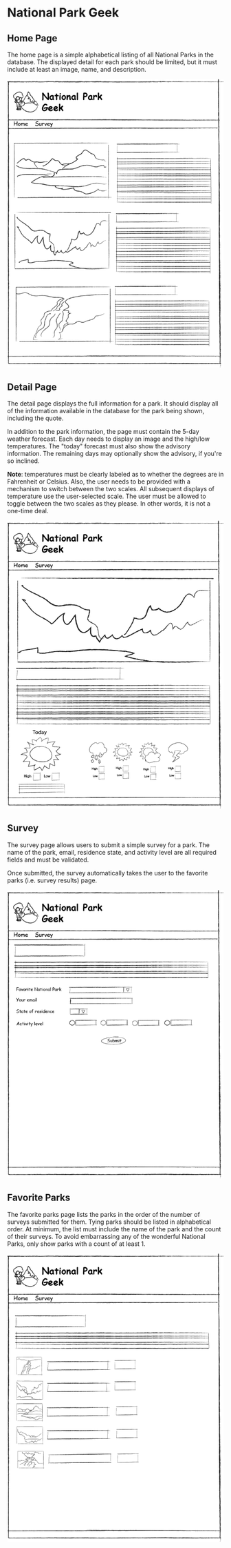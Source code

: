 # National Park Geek

## Home Page

The home page is a simple alphabetical listing of all National Parks in the database. The displayed detail for each park should be limited, but it must include at least an image, name, and description.

![Home Page](npgeekhome.png)

## Detail Page

The detail page displays the full information for a park. It should display all of the information available in the database for the park being shown, including the quote.

In addition to the park information, the page must contain the 5-day weather forecast.  Each day needs to display an image and the high/low temperatures. The "today" forecast must also show the advisory information. The remaining days may optionally show the advisory, if you're so inclined.

**Note**: temperatures must be clearly labeled as to whether the degrees are in Fahrenheit or Celsius. Also, the user needs to be provided with a mechanism to switch between the two scales.  All subsequent displays of temperature use the user-selected scale.  The user must be allowed to toggle between the two scales as they please. In other words, it is not a one-time deal.

![Detail Page](npgeekdetail.png)

## Survey

The survey page allows users to submit a simple survey for a park. The name of the park, email, residence state, and activity level are all required fields and must be validated.

Once submitted, the survey automatically takes the user to the favorite parks (i.e. survey results) page.

![Survey Page](npgeeksurvey.png)

## Favorite Parks

The favorite parks page lists the parks in the order of the number of surveys submitted for them. Tying parks should be listed in alphabetical order. At minimum, the list must include the name of the park and the count of their surveys.  To avoid embarrassing any of the wonderful National Parks, only show parks with a count of at least 1.

![Favorite Page](npgeekfavoritepark.png) 


